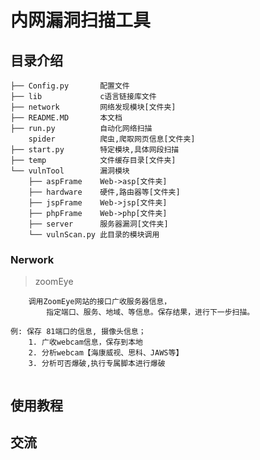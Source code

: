 # 内网漏洞扫描工具

## 目录介绍

    ├── Config.py       配置文件
    ├── lib             c语言链接库文件
    ├── network         网络发现模块[文件夹]
    ├── README.MD       本文档
    ├── run.py          自动化网络扫描
    	spider			爬虫,爬取网页信息[文件夹]
	├── start.py        特定模块,具体网段扫描
    ├── temp            文件缓存目录[文件夹]
    └── vulnTool        漏洞模块
        ├── aspFrame    Web->asp[文件夹]
        ├── hardware    硬件,路由器等[文件夹]
        ├── jspFrame    Web->jsp[文件夹]
        ├── phpFrame    Web->php[文件夹]
        ├── server      服务器漏洞[文件夹]
        └── vulnScan.py 此目录的模块调用

### Nerwork
> zoomEye
```
	调用ZoomEye网站的接口广收服务器信息，
		指定端口、服务、地域、等信息。保存结果，进行下一步扫描。

例: 保存 81端口的信息, 摄像头信息；
	1. 广收webcam信息，保存到本地
	2. 分析webcam【海康威视、思科、JAWS等】
	3. 分析可否爆破,执行专属脚本进行爆破
	
```


## 使用教程


## 交流
